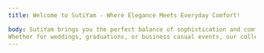 ```yaml
---
title: Welcome to SutiYam - Where Elegance Meets Everyday Comfort!

body: SutiYam brings you the perfect balance of sophistication and comfort.
Whether for weddings, graduations, or business casual events, our collection ensures you stand out effortlessly.
---
```


